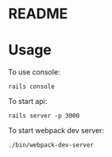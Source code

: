 # README

# Usage

To use console:

`rails console`

To start api:

`rails server -p 3000`

To start webpack dev server: 

`./bin/webpack-dev-server`
